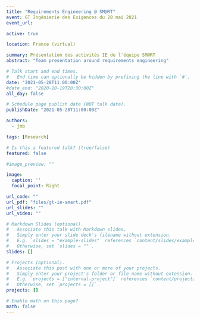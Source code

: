 ```yaml
---
title: "Requirements Engineering @ SM@RT"
event: GT Ingénierie des Exigences du 28 mai 2021
event_url: 

active: true

location: France (virtual)

summary: Présentation des activités IE de l'équipe SM@RT
abstract: "Team presentation around requirements engineering"

# Talk start and end times.
#   End time can optionally be hidden by prefixing the line with `#`.
date: "2021-05-28T11:00:00Z"
#date_end: "2020-10-19T20:30:00Z"
all_day: false

# Schedule page publish date (NOT talk date).
publishDate: "2021-05-28T11:00:00Z"

authors: 
  - jmb

tags: [Research]

# Is this a featured talk? (true/false)
featured: false

#image_preview: ""

image:
  caption: ''
  focal_point: Right

url_code: ""
url_pdf: "files/gt-ie-smart.pdf"
url_slides: ""
url_video: ""

# Markdown Slides (optional).
#   Associate this talk with Markdown slides.
#   Simply enter your slide deck's filename without extension.
#   E.g. `slides = "example-slides"` references `content/slides/example-slides.md`.
#   Otherwise, set `slides = ""`.
slides: []

# Projects (optional).
#   Associate this post with one or more of your projects.
#   Simply enter your project's folder or file name without extension.
#   E.g. `projects = ["internal-project"]` references `content/project/deep-learning/index.md`.
#   Otherwise, set `projects = []`.
projects: []

# Enable math on this page?
math: false
---
```

